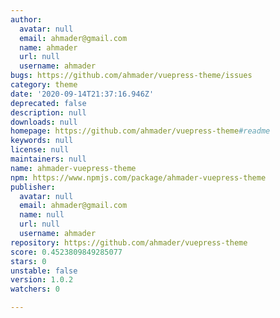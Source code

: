 ```yaml
---
author:
  avatar: null
  email: ahmader@gmail.com
  name: ahmader
  url: null
  username: ahmader
bugs: https://github.com/ahmader/vuepress-theme/issues
category: theme
date: '2020-09-14T21:37:16.946Z'
deprecated: false
description: null
downloads: null
homepage: https://github.com/ahmader/vuepress-theme#readme
keywords: null
license: null
maintainers: null
name: ahmader-vuepress-theme
npm: https://www.npmjs.com/package/ahmader-vuepress-theme
publisher:
  avatar: null
  email: ahmader@gmail.com
  name: null
  url: null
  username: ahmader
repository: https://github.com/ahmader/vuepress-theme
score: 0.4523809849285077
stars: 0
unstable: false
version: 1.0.2
watchers: 0

---
```


